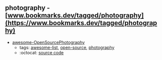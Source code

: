 photography - [www.bookmarks.dev/tagged/photography](https://www.bookmarks.dev/tagged/photography)
---
* [awesome-OpenSourcePhotography](https://github.com/ibaaj/awesome-OpenSourcePhotography#readme)
    * tags: [awesome-list](../tagged/awesome-list.md), [open-source](../tagged/open-source.md), [photography](../tagged/photography.md)
    * :octocat: [source code](https://github.com/ibaaj/awesome-OpenSourcePhotography#readme)
